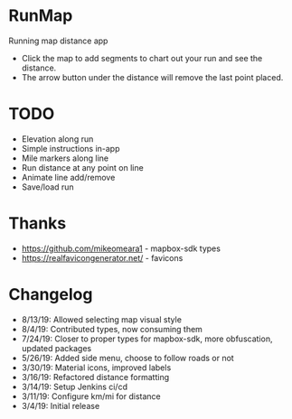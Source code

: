 # RunMap
Running map distance app
- Click the map to add segments to chart out your run and see the distance.
- The arrow button under the distance will remove the last point placed.

# TODO
- Elevation along run
- Simple instructions in-app
- Mile markers along line
- Run distance at any point on line
- Animate line add/remove
- Save/load run

# Thanks
- https://github.com/mikeomeara1 - mapbox-sdk types
- https://realfavicongenerator.net/ - favicons

# Changelog
- 8/13/19: Allowed selecting map visual style
- 8/4/19: Contributed types, now consuming them
- 7/24/19: Closer to proper types for mapbox-sdk, more obfuscation, updated packages
- 5/26/19: Added side menu, choose to follow roads or not
- 3/30/19: Material icons, improved labels
- 3/16/19: Refactored distance formatting
- 3/14/19: Setup Jenkins ci/cd
- 3/11/19: Configure km/mi for distance
- 3/4/19: Initial release
